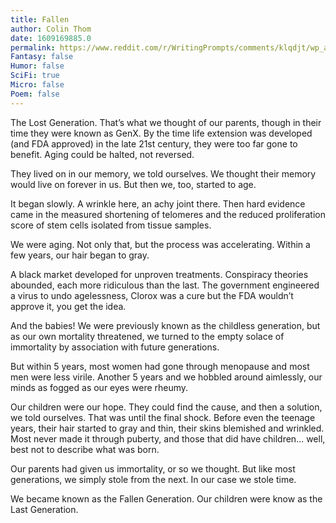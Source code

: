 ```yaml
---
title: Fallen
author: Colin Thom
date: 1609169885.0
permalink: https://www.reddit.com/r/WritingPrompts/comments/klqdjt/wp_aging_has_been_cured_for_hundreds_of_years_now/
Fantasy: false
Humor: false
SciFi: true
Micro: false
Poem: false
---
```

The Lost Generation. That’s what we thought of our parents, though in their time they were known as GenX. By the time life extension was developed (and FDA approved) in the late 21st century, they were too far gone to benefit. Aging could be halted, not reversed.

They lived on in our memory, we told ourselves. We thought their memory would live on forever in us. But then we, too, started to age.

It began slowly. A wrinkle here, an achy joint there. Then hard evidence came in the measured shortening of telomeres and the reduced proliferation score of stem cells isolated from tissue samples.

We were aging. Not only that, but the process was accelerating. Within a few years, our hair began to gray.

A black market developed for unproven treatments. Conspiracy theories abounded, each more ridiculous than the last. The government engineered a virus to undo agelessness, Clorox was a cure but the FDA wouldn’t approve it, you get the idea.

And the babies! We were previously known as the childless generation, but as our own mortality threatened, we turned to the empty solace of immortality by association with future generations.

But within 5 years, most women had gone through menopause and most men were less virile. Another 5 years and we hobbled around aimlessly, our minds as fogged as our eyes were rheumy.

Our children were our hope. They could find the cause, and then a solution, we told ourselves. That was until the final shock. Before even the teenage years, their hair started to gray and thin, their skins blemished and wrinkled. Most never made it through puberty, and those that did have children... well, best not to describe what was born.

Our parents had given us immortality, or so we thought. But like most generations, we simply stole from the next. In our case we stole time.

We became known as the Fallen Generation. Our children were know as the Last Generation.
